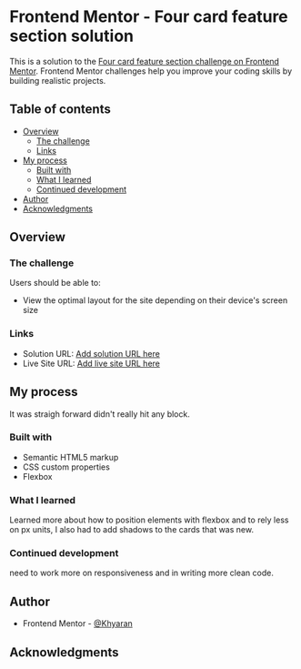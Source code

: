 # Frontend Mentor - Four card feature section solution

This is a solution to the [Four card feature section challenge on Frontend Mentor](https://www.frontendmentor.io/challenges/four-card-feature-section-weK1eFYK). Frontend Mentor challenges help you improve your coding skills by building realistic projects.

## Table of contents

- [Overview](#overview)
  - [The challenge](#the-challenge)
  - [Links](#links)
- [My process](#my-process)
  - [Built with](#built-with)
  - [What I learned](#what-i-learned)
  - [Continued development](#continued-development)
- [Author](#author)
- [Acknowledgments](#acknowledgments)

## Overview

### The challenge

Users should be able to:

- View the optimal layout for the site depending on their device's screen size

### Links

- Solution URL: [Add solution URL here](https://your-solution-url.com)
- Live Site URL: [Add live site URL here](https://your-live-site-url.com)

## My process

It was straigh forward didn't really hit any block.

### Built with

- Semantic HTML5 markup
- CSS custom properties
- Flexbox

### What I learned

Learned more about how to position elements with flexbox and to rely less on px units, I also had to add shadows to the cards that was new.

### Continued development

need to work more on responsiveness and in writing more clean code.

## Author

- Frontend Mentor - [@Khyaran](https://www.frontendmentor.io/profile/Khyaran)

## Acknowledgments
